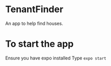 # TenantFinder
An app to help find houses.

# To start the app
Ensure you have expo installed
Type `expo start`

